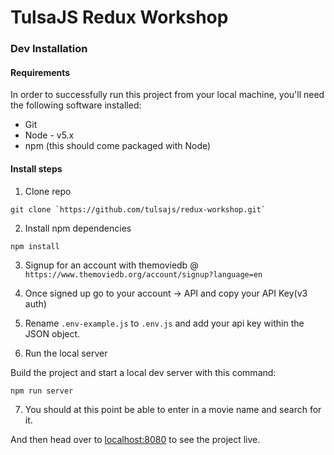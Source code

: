 # TulsaJS Redux Workshop

### Dev Installation

#### Requirements

In order to successfully run this project from your local machine, you'll need the following software installed:

* Git
* Node - v5.x
* npm (this should come packaged with Node)

#### Install steps

1. Clone repo

```
git clone `https://github.com/tulsajs/redux-workshop.git`
```

2. Install npm dependencies

```
npm install
```

3. Signup for an account with themoviedb @ `https://www.themoviedb.org/account/signup?language=en`

4. Once signed up go to your account -> API and copy your API Key(v3 auth)

5. Rename `.env-example.js` to `.env.js` and add your api key within the JSON object.

6. Run the local server

Build the project and start a local dev server with this command:

```
npm run server
```

7. You should at this point be able to enter in a movie name and search for it.

And then head over to [localhost:8080](http://localhost:8080/) to see the project live.
